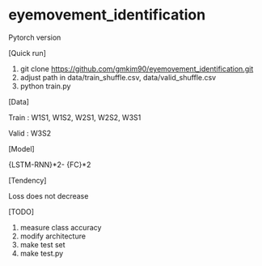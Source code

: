 # eyemovement_identification

Pytorch version

[Quick run]

1. git clone https://github.com/gmkim90/eyemovement_identification.git
2. adjust path in data/train_shuffle.csv,  data/valid_shuffle.csv
3. python train.py

[Data]

Train : W1S1, W1S2, W2S1, W2S2, W3S1

Valid : W3S2


[Model]

{LSTM-RNN}*2- {FC}*2


[Tendency]

Loss does not decrease


[TODO]

1. measure class accuracy
2. modify architecture
3. make test set
4. make test.py
